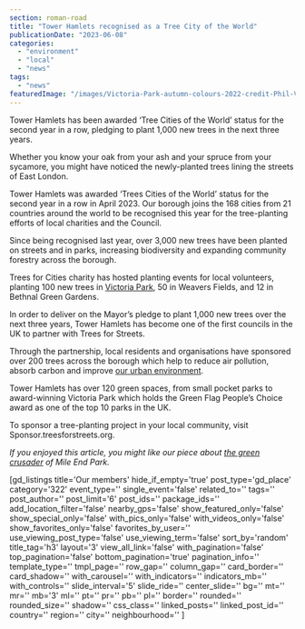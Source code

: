 ```yaml
---
section: roman-road
title: "Tower Hamlets recognised as a Tree City of the World"
publicationDate: "2023-06-08"
categories: 
  - "environment"
  - "local"
  - "news"
tags: 
  - "news"
featuredImage: "/images/Victoria-Park-autumn-colours-2022-credit-Phil-Verney-9.jpg"
---
```


Tower Hamlets has been awarded ‘Tree Cities of the World’ status for the second year in a row, pledging to plant 1,000 new trees in the next three years.

Whether you know your oak from your ash and your spruce from your sycamore, you might have noticed the newly-planted trees lining the streets of East London. 

Tower Hamlets was awarded ‘Trees Cities of the World’ status for the second year in a row in April 2023. Our borough joins the 168 cities from 21 countries around the world to be recognised this year for the tree-planting efforts of local charities and the Council. 

Since being recognised last year, over 3,000 new trees have been planted on streets and in parks, increasing biodiversity and expanding community forestry across the borough. 

Trees for Cities charity has hosted planting events for local volunteers, planting 100 new trees in [Victoria Park](https://romanroadlondon.com/victoria-park-east-london-bow/), 50 in Weavers Fields, and 12 in Bethnal Green Gardens. 

In order to deliver on the Mayor’s pledge to plant 1,000 new trees over the next three years, Tower Hamlets has become one of the first councils in the UK to partner with Trees for Streets. 

Through the partnership, local residents and organisations have sponsored over 200 trees across the borough which help to reduce air pollution, absorb carbon and improve [our urban environment](https://romanroadlondon.com/news/environment/). 

Tower Hamlets has over 120 green spaces, from small pocket parks to award-winning Victoria Park which holds the Green Flag People’s Choice award as one of the top 10 parks in the UK. 

To sponsor a tree-planting project in your local community, visit Sponsor.treesforstreets.org.

  
_If you enjoyed this article, you might like our piece about_ [_the green crusader_](https://romanroadlondon.com/iain-marshall-clean-mile-end-park-interview/) _of Mile End Park._

\[gd\_listings title='Our members' hide\_if\_empty='true' post\_type='gd\_place' category='322' event\_type='' single\_event='false' related\_to='' tags='' post\_author='' post\_limit='6' post\_ids='' package\_ids='' add\_location\_filter='false' nearby\_gps='false' show\_featured\_only='false' show\_special\_only='false' with\_pics\_only='false' with\_videos\_only='false' show\_favorites\_only='false' favorites\_by\_user='' use\_viewing\_post\_type='false' use\_viewing\_term='false' sort\_by='random' title\_tag='h3' layout='3' view\_all\_link='false' with\_pagination='false' top\_pagination='false' bottom\_pagination='true' pagination\_info='' template\_type='' tmpl\_page='' row\_gap='' column\_gap='' card\_border='' card\_shadow='' with\_carousel='' with\_indicators='' indicators\_mb='' with\_controls='' slide\_interval='5' slide\_ride='' center\_slide='' bg='' mt='' mr='' mb='3' ml='' pt='' pr='' pb='' pl='' border='' rounded='' rounded\_size='' shadow='' css\_class='' linked\_posts='' linked\_post\_id='' country='' region='' city='' neighbourhood='' \]
